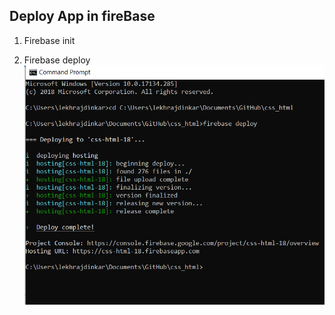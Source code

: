 ## Deploy App in fireBase

1. Firebase init

2. Firebase deploy
![](../999_assets/assets_html-css/assets-01/host-1.PNG)